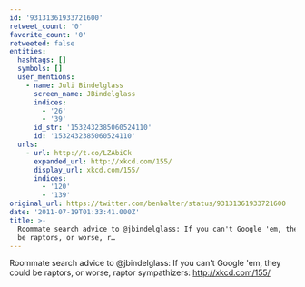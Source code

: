 ```yaml
---
id: '93131361933721600'
retweet_count: '0'
favorite_count: '0'
retweeted: false
entities:
  hashtags: []
  symbols: []
  user_mentions:
    - name: Juli Bindelglass
      screen_name: JBindelglass
      indices:
        - '26'
        - '39'
      id_str: '1532432385060524110'
      id: '1532432385060524110'
  urls:
    - url: http://t.co/LZAbiCk
      expanded_url: http://xkcd.com/155/
      display_url: xkcd.com/155/
      indices:
        - '120'
        - '139'
original_url: https://twitter.com/benbalter/status/93131361933721600
date: '2011-07-19T01:33:41.000Z'
title: >-
  Roommate search advice to @jbindelglass: If you can't Google 'em, they could
  be raptors, or worse, r…
---
```


Roommate search advice to @jbindelglass: If you can't Google 'em, they could be raptors, or worse, raptor sympathizers: http://xkcd.com/155/